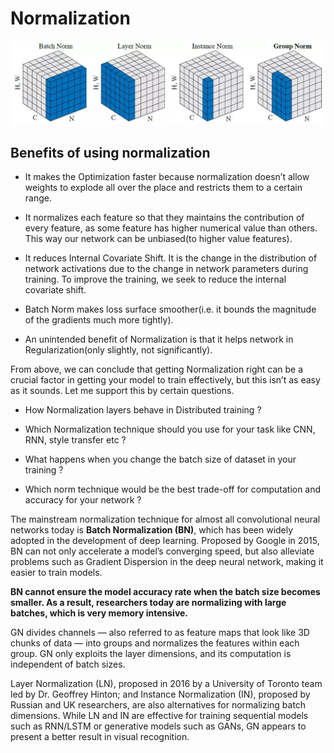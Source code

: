 ﻿# Normalization 
 <p align="center">
   <img src="visual_comparison_of_normalizations.png" width="500px" title="A visual comparison of various normalization methods">
 </p>

## Benefits of using normalization
* It makes the Optimization faster because normalization doesn’t allow weights to explode all over the place and restricts them to a certain range.

* It normalizes each feature so that they maintains the contribution of every feature, as some feature has higher numerical value than others. This way our network can be unbiased(to higher value features).

* It reduces Internal Covariate Shift. It is the change in the distribution of network activations due to the change in network parameters during training. To improve the training, we seek to reduce the internal covariate shift.

* Batch Norm makes loss surface smoother(i.e. it bounds the magnitude of the gradients much more tightly).

* An unintended benefit of Normalization is that it helps network in Regularization(only slightly, not significantly).

 From above, we can conclude that getting Normalization right can be a crucial factor in getting your model to train effectively, but this isn’t as easy as it sounds. Let me support this by certain questions.
 
* How Normalization layers behave in Distributed training ?

* Which Normalization technique should you use for your task like CNN, RNN, style transfer etc ?

* What happens when you change the batch size of dataset in your training ?

* Which norm technique would be the best trade-off for computation and accuracy for your network ?

 The mainstream normalization technique for almost all convolutional neural networks today is <b>Batch Normalization (BN)</b>, which has been widely adopted in the development of deep learning. Proposed by Google in 2015, BN can not only accelerate a model’s converging speed, but also alleviate problems such as Gradient Dispersion in the deep neural network, making it easier to train models.

 <b>BN cannot ensure the model accuracy rate when the batch size becomes smaller. As a result, researchers today are normalizing with large batches, which is very memory intensive.</b>
     
 GN divides channels — also referred to as feature maps that look like 3D chunks of data — into groups and normalizes the features within each group. GN only exploits the layer dimensions, and its computation is independent of batch sizes.     

 Layer Normalization (LN), proposed in 2016 by a University of Toronto team led by Dr. Geoffrey Hinton; and Instance Normalization (IN), proposed by Russian and UK researchers, are also alternatives for normalizing batch dimensions. While LN and IN are effective for training sequential models such as RNN/LSTM or generative models such as GANs, GN appears to present a better result in visual recognition.
